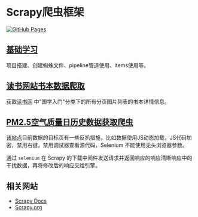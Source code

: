 # Scrapy爬虫框架

[![GitHub Pages](https://github.com/curder/scrapy-demo/actions/workflows/build-docs.yml/badge.svg?branch=master)](https://curder.github.io/scrapy-demo)

## [基础学习](examples/scrapy_basic_demo/README.md)

项目搭建、创建蜘蛛文件、pipeline管道使用、items使用等。

## [读书网站书本数据爬取](examples/dushu.com/README.md)

获取[读书网](https://www.dushu.com/book/1617.html) 中"国学入门"分类下的所有分页图片列表的书本详情信息。

## [PM2.5空气质量日历史数据获取爬虫](examples/aqistudy.cn/README.md)

[该站点](https://www.aqistudy.cn/historydata/)目前数据的目标页有一些反扒措施，比如数据使用JS动态加载，JS代码加密，禁用右键，禁用调试器查看源代码，Selenium 不能使用无头浏览器参数。

通过 `selenium` 在 Scrapy 的下载中间件发送请求并返回响应的响应清晰响应中的干扰数据，再将修改后的响应交给引擎。


## 相关网站

- [Scrapy Docs](https://docs.scrapy.org/en/latest/)
- [Scrapy.org](https://scrapy.org/)